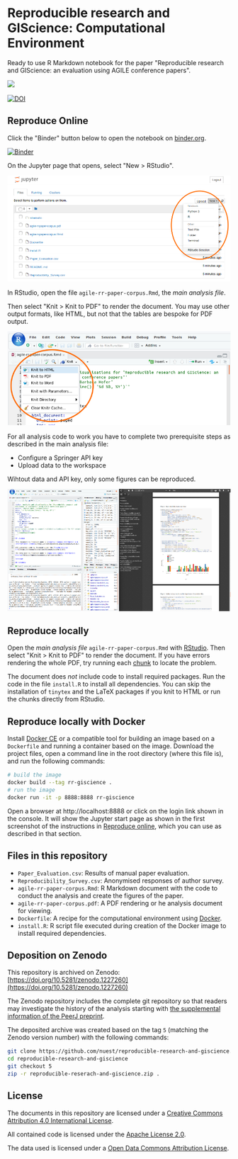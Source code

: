 # Reproducible research and GIScience: Computational Environment

Ready to use R Markdown notebook for the paper "Reproducible research and GIScience: an evaluation using AGILE conference papers".

[![](https://img.shields.io/badge/PeerJ-https%3A%2F%2Fpeerj.com%2Fpreprints%2F26561v1%2F-brightgreen.svg)](https://peerj.com/preprints/26561v1/)

[![DOI](https://zenodo.org/badge/DOI/10.5281/zenodo.1227260.svg)](https://doi.org/10.5281/zenodo.1227260)

## Reproduce Online

Click the "Binder" button below to open the notebook on [binder.org](https://mybinder.org/).

[![Binder](https://mybinder.org/badge.svg)](https://mybinder.org/v2/gh/nuest/reproducible-research-and-giscience/5)

On the Jupyter page that opens, select "New > RStudio".

![](binder-screenshot-01.png)

In RStudio, open the file `agile-rr-paper-corpus.Rmd`, the _main analysis file_.

Then select "Knit > Knit to PDF" to render the document.
You may use other output formats, like HTML, but not that the tables are bespoke for PDF output.

![](binder-screenshot-02.png)

For all analysis code to work you have to complete two prerequisite steps as described in the main analysis file:

- Configure a Springer API key
- Upload data to the workspace

Wihtout data and API key, only some figures can be reproduced.

![](binder-screenshot-03.png)

## Reproduce locally

Open the _main analysis file_ `agile-rr-paper-corpus.Rmd` with [RStudio](https://www.rstudio.com/products/rstudio/).
Then select "Knit > Knit to PDF" to render the document.
If you have errors rendering the whole PDF, try running each [chunk](https://rmarkdown.rstudio.com/authoring_rcodechunks.html) to locate the problem.

The document does _not_ include code to install required packages.
Run the code in the file `install.R` to install all dependencies.
You can skip the installation of `tinytex` and the LaTeX packages if you knit to HTML or run the chunks directly from RStudio.

## Reproduce locally with Docker

Install [Docker CE](https://www.docker.com/community-edition) or a compatible tool for building an image based on a `Dockerfile` and running a container based on the image.
Download the project files, open a command line in the root directory (where this file is), and run the following commands:

```bash
# build the image
docker build --tag rr-giscience .
# run the image
docker run -it -p 8888:8888 rr-giscience
```

Open a browser at http://localhost:8888 or click on the login link shown in the console.
It will show the Jupyter start page as shown in the first screenshot of the instructions in [Reproduce online](#reproduce-online), which you can use as described in that section.

## Files in this repository

- `Paper_Evaluation.csv`: Results of manual paper evaluation.
- `Reproducibility_Survey.csv`: Anonymised responses of author survey.
- `agile-rr-paper-corpus.Rmd`: R Markdown document with the code to conduct the analysis and create the figures of the paper.
- `agile-rr-paper-corpus.pdf`: A PDF rendering or he analysis document for viewing.
- `Dockerfile`: A recipe for the computational environment using [Docker](https://en.wikipedia.org/wiki/Docker_(software)).
- `install.R`: R script file executed during creation of the Docker image to install required dependencies.

## Deposition on Zenodo

This repository is archived on Zenodo: [https://doi.org/10.5281/zenodo.1227260](https://doi.org/10.5281/zenodo.1227260)

The Zenodo repository includes the complete git repository so that readers may investigate the history of the analysis starting with [the supplemental information of the PeerJ preprint](https://peerj.com/preprints/26561/#supplementary-material).

The deposited archive was created based on the tag `5` (matching the Zenodo version number) with the following commands:

```bash
git clone https://github.com/nuest/reproducible-research-and-giscience.git
cd reproducible-research-and-giscience
git checkout 5
zip -r reproducible-reserach-and-giscience.zip .
```

## License

The documents in this repository are licensed under a [Creative Commons Attribution 4.0 International License](https://creativecommons.org/licenses/by/4.0/).

All contained code is licensed under the [Apache License 2.0](https://choosealicense.com/licenses/apache-2.0/).

The data used is licensed under a [Open Data Commons Attribution License](https://opendatacommons.org/licenses/by/).
